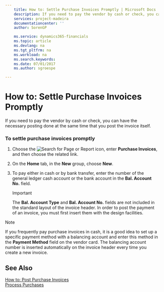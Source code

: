 ```yaml
---
    title: How to: Settle Purchase Invoices Promptly | Microsoft Docs
    description: If you need to pay the vendor by cash or check, you can have the necessary posting done at the same time that you post the invoice itself.
    services: project-madeira
    documentationcenter: ''
    author: SorenGP

    ms.service: dynamics365-financials
    ms.topic: article
    ms.devlang: na
    ms.tgt_pltfrm: na
    ms.workload: na
    ms.search.keywords:
    ms.date: 07/01/2017
    ms.author: sgroespe

---
```

# How to: Settle Purchase Invoices Promptly
If you need to pay the vendor by cash or check, you can have the necessary posting done at the same time that you post the invoice itself.  
  
### To settle purchase invoices promptly  
  
1.  Choose the ![Search for Page or Report](media/ui-search/search_small.png "Search for Page or Report icon") icon, enter **Purchase Invoices**, and then choose the related link.  
  
2.  On the **Home** tab, in the **New** group, choose **New**.  
  
3.  To pay either in cash or by bank transfer, enter the number of the general ledger cash account or the bank account in the **Bal. Account No.** field.  
  
    > [!IMPORTANT]  
    >  The **Bal. Account Type** and **Bal. Account No.** fields are not included in the standard layout of the invoice header. In order to post the payment of an invoice, you must first insert them with the design facilities.  
  
> [!NOTE]  
>  If you frequently pay purchase invoices in cash, it is a good idea to set up a specific payment method with a balancing account and enter this method in the **Payment Method** field on the vendor card. The balancing account number is inserted automatically on the invoice header every time you create a new invoice.  
  
## See Also  
 [How to: Post Purchase Invoices](../how-to-post-purchase-invoices.md)   
 [Process Purchases](../process-purchases.md)